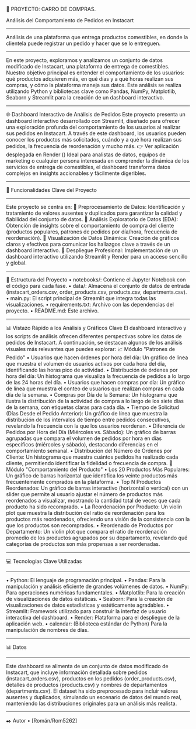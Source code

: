 
🛒 PROYECTO: CARRO DE COMPRAS.

 Análisis del Comportamiento de Pedidos en Instacart
________________________________________
Análisis de una plataforma que entrega productos comestibles, en donde la clientela puede registrar un pedido y hacer que se lo entreguen.
________________________________________
En este proyecto, exploramos y analizamos un conjunto de datos modificado de Instacart, una plataforma de entrega de comestibles. Nuestro objetivo principal es entender el comportamiento de los usuarios: qué productos adquieren más, en qué días y a qué horas realizan sus compras, y cómo la plataforma maneja sus datos. Este análisis se realiza utilizando Python y bibliotecas clave como Pandas, NumPy, Matplotlib, Seaborn y Streamlit para la creación de un dashboard interactivo.
________________________________________
🌐 Dashboard Interactivo de Análisis de Pedidos
Este proyecto presenta un dashboard interactivo desarrollado con Streamlit, diseñado para ofrecer una exploración profunda del comportamiento de los usuarios al realizar sus pedidos en Instacart.
 A través de este dashboard, los usuarios pueden conocer los productos más solicitados, cuándo y a qué hora realizan sus pedidos, la frecuencia de reordenación y mucho más.
👉 Ver aplicación desplegada en Render ()
Ideal para analistas de datos, equipos de marketing o cualquier persona interesada en comprender la dinámica de los servicios de entrega de comestibles, el dashboard transforma datos complejos en insights accionables y fácilmente digeribles.
________________________________________
🚀 Funcionalidades Clave del Proyecto
________________________________________
Este proyecto se centra en:
📌 Preprocesamiento de Datos: Identificación y tratamiento de valores ausentes y duplicados para garantizar la calidad y fiabilidad del conjunto de datos.
📌 Análisis Exploratorio de Datos (EDA): Obtención de insights sobre el comportamiento de compra del cliente (productos populares, patrones de pedidos por día/hora, frecuencia de reordenación).
📌 Visualización de Datos Dinámica: Creación de gráficos claros y efectivos para comunicar los hallazgos clave a través de un dashboard interactivo.
📌 Despliegue Profesional: Implementación de un dashboard interactivo utilizando Streamlit y Render para un acceso sencillo y global.
________________________________________
📁 Estructura del Proyecto
•	notebooks/: Contiene el  Jupyter Notebook con el código para cada fase.
•	data/: Almacena el conjunto de datos de entrada (instacart_orders.csv, order_products.csv, products.csv, departments.csv).
•	main.py: El script principal de Streamlit que integra todas las visualizaciones.
•	requirements.txt: Archivo con las dependencias del proyecto.
•	README.md: Este archivo.
________________________________________
📊 Vistazo Rápido a los Análisis y Gráficos Clave
El dashboard interactivo y los scripts de análisis ofrecen diferentes perspectivas sobre los datos de pedidos de Instacart. A continuación, se destacan algunos de los análisis visuales más relevantes que puedes explorar:
📈 Módulo "Patrones de Pedido"
•	Usuarios que hacen órdenes por hora del día: Un gráfico de línea que muestra el volumen de usuarios activos por cada hora del día, identificando las horas pico de actividad.
•	Distribución de órdenes por hora del día: Un histograma que visualiza la frecuencia de pedidos a lo largo de las 24 horas del día.
•	Usuarios que hacen compras por día: Un gráfico de línea que muestra el conteo de usuarios que realizan compras en cada día de la semana.
•	Compras por Día de la Semana: Un histograma que ilustra la distribución de la actividad de compra a lo largo de los siete días de la semana, con etiquetas claras para cada día.
•	Tiempo de Solicitud (Días Desde el Pedido Anterior): Un gráfico de línea que muestra la distribución de los intervalos de tiempo entre pedidos consecutivos, revelando la frecuencia con la que los usuarios reordenan.
•	Diferencia de Pedidos por Hora del Día (Miércoles vs. Sábado): Un gráfico de barras agrupadas que compara el volumen de pedidos por hora en días específicos (miércoles y sábado), destacando diferencias en el comportamiento semanal.
•	Distribución del Número de Órdenes por Cliente: Un histograma que muestra cuántos pedidos ha realizado cada cliente, permitiendo identificar la fidelidad o frecuencia de compra.
🛒 Módulo "Comportamiento del Producto"
•	Los 20 Productos Más Populares: Un gráfico de barras horizontal que identifica los veinte productos más frecuentemente comprados en la plataforma.
•	Top N Productos Reordenados: Un gráfico de barras interactivo (horizontal o vertical) con un slider que permite al usuario ajustar el número de productos más reordenados a visualizar, mostrando la cantidad total de veces que cada producto ha sido recomprado.
•	La  Reordenación por Producto: Un violin plot que muestra la distribución del ratio de reordenación para los productos más reordenados, ofreciendo una visión de la consistencia con la que los productos son recomprados.
•	Reordenado de Productos por Departamento: Un violin plot que compara el ratio de reordenación promedio de los productos agrupados por su departamento, revelando qué categorías de productos son más propensas a ser reordenadas.
________________________________________
💻 Tecnologías Clave Utilizadas
________________________________________
•	Python: El lenguaje de programación principal.
•	Pandas: Para la manipulación y análisis eficiente de grandes volúmenes de datos.
•	NumPy: Para operaciones numéricas fundamentales.
•	Matplotlib: Para la creación de visualizaciones de datos estáticas.
•	Seaborn: Para la creación de visualizaciones de datos estadísticas y estéticamente agradables.
•	Streamlit: Framework utilizado para construir la interfaz de usuario interactiva del dashboard.
•	Render: Plataforma para el despliegue de la aplicación web.
•	calendar: (Biblioteca estándar de Python) Para la manipulación de nombres de días.
________________________________________
📊 Datos
________________________________________
Este dashboard se alimenta de un conjunto de datos modificado de Instacart, que incluye información detallada sobre pedidos (instacart_orders.csv), productos en los pedidos (order_products.csv), detalles de productos (products.csv) y nombres de departamentos (departments.csv). El dataset ha sido preprocesado para incluir valores ausentes y duplicados, simulando un escenario de datos del mundo real, manteniendo las distribuciones originales para un análisis más realista.
________________________________________
✒️ Autor
•	[Román/Rom5262] 

